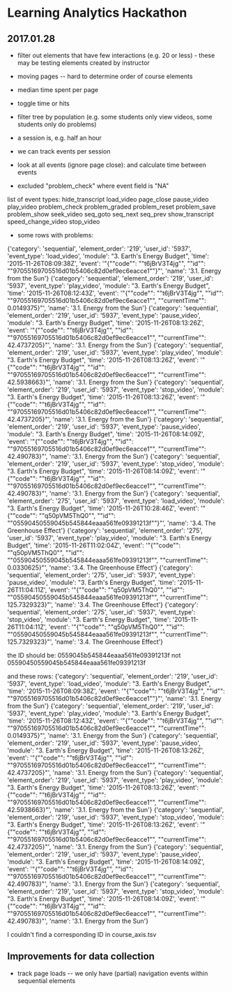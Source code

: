 # Learning Analytics Hackathon
## 2017.01.28

* filter out elements that have few interactions (e.g. 20 or less) - these may be testing elements created by instructor
* moving pages -- hard to determine order of course elements



* median time spent per page
* toggle time or hits


* filter tree by population (e.g. some students only view videos, some students only do problems)

* a session is, e.g. half an hour
* we can track events per session
* look at all events (ignore page close): and calculate time between events

* excluded "problem_check" where event field is "NA"

list of event types:
hide_transcript
load_video
page_close
pause_video
play_video
problem_check
problem_graded
problem_reset
problem_save
problem_show
seek_video
seq_goto
seq_next
seq_prev
show_transcript
speed_change_video
stop_video


* some rows with problems:

{'category': 'sequential', 'element_order': '219', 'user_id': '5937', 'event_type': 'load_video', 'module': "3. Earth's Energy Budget", 'time': '2015-11-26T08:09:38Z', 'event': '"{""code"": ""t6jBrV3T4jg"", ""id"": ""97055169705516d01b5406c82d0ef9ec6eacce1""}"', 'name': '3.1. Energy from the Sun'}
{'category': 'sequential', 'element_order': '219', 'user_id': '5937', 'event_type': 'play_video', 'module': "3. Earth's Energy Budget", 'time': '2015-11-26T08:12:43Z', 'event': '"{""code"": ""t6jBrV3T4jg"", ""id"": ""97055169705516d01b5406c82d0ef9ec6eacce1"", ""currentTime"": 0.0149375}"', 'name': '3.1. Energy from the Sun'}
{'category': 'sequential', 'element_order': '219', 'user_id': '5937', 'event_type': 'pause_video', 'module': "3. Earth's Energy Budget", 'time': '2015-11-26T08:13:26Z', 'event': '"{""code"": ""t6jBrV3T4jg"", ""id"": ""97055169705516d01b5406c82d0ef9ec6eacce1"", ""currentTime"": 42.4737205}"', 'name': '3.1. Energy from the Sun'}
{'category': 'sequential', 'element_order': '219', 'user_id': '5937', 'event_type': 'play_video', 'module': "3. Earth's Energy Budget", 'time': '2015-11-26T08:13:26Z', 'event': '"{""code"": ""t6jBrV3T4jg"", ""id"": ""97055169705516d01b5406c82d0ef9ec6eacce1"", ""currentTime"": 42.5938663}"', 'name': '3.1. Energy from the Sun'}
{'category': 'sequential', 'element_order': '219', 'user_id': '5937', 'event_type': 'stop_video', 'module': "3. Earth's Energy Budget", 'time': '2015-11-26T08:13:26Z', 'event': '"{""code"": ""t6jBrV3T4jg"", ""id"": ""97055169705516d01b5406c82d0ef9ec6eacce1"", ""currentTime"": 42.4737205}"', 'name': '3.1. Energy from the Sun'}
{'category': 'sequential', 'element_order': '219', 'user_id': '5937', 'event_type': 'pause_video', 'module': "3. Earth's Energy Budget", 'time': '2015-11-26T08:14:09Z', 'event': '"{""code"": ""t6jBrV3T4jg"", ""id"": ""97055169705516d01b5406c82d0ef9ec6eacce1"", ""currentTime"": 42.490783}"', 'name': '3.1. Energy from the Sun'}
{'category': 'sequential', 'element_order': '219', 'user_id': '5937', 'event_type': 'stop_video', 'module': "3. Earth's Energy Budget", 'time': '2015-11-26T08:14:09Z', 'event': '"{""code"": ""t6jBrV3T4jg"", ""id"": ""97055169705516d01b5406c82d0ef9ec6eacce1"", ""currentTime"": 42.490783}"', 'name': '3.1. Energy from the Sun'}
{'category': 'sequential', 'element_order': '275', 'user_id': '5937', 'event_type': 'load_video', 'module': "3. Earth's Energy Budget", 'time': '2015-11-26T10:28:46Z', 'event': '"{""code"": ""q50pVM5ThQ0"", ""id"": ""05590450559045b545844eaaa561fe09391213f""}"', 'name': '3.4. The Greenhouse Effect'}
{'category': 'sequential', 'element_order': '275', 'user_id': '5937', 'event_type': 'play_video', 'module': "3. Earth's Energy Budget", 'time': '2015-11-26T11:02:04Z', 'event': '"{""code"": ""q50pVM5ThQ0"", ""id"": ""05590450559045b545844eaaa561fe09391213f"", ""currentTime"": 0.0330625}"', 'name': '3.4. The Greenhouse Effect'}
{'category': 'sequential', 'element_order': '275', 'user_id': '5937', 'event_type': 'pause_video', 'module': "3. Earth's Energy Budget", 'time': '2015-11-26T11:04:11Z', 'event': '"{""code"": ""q50pVM5ThQ0"", ""id"": ""05590450559045b545844eaaa561fe09391213f"", ""currentTime"": 125.7329323}"', 'name': '3.4. The Greenhouse Effect'}
{'category': 'sequential', 'element_order': '275', 'user_id': '5937', 'event_type': 'stop_video', 'module': "3. Earth's Energy Budget", 'time': '2015-11-26T11:04:11Z', 'event': '"{""code"": ""q50pVM5ThQ0"", ""id"": ""05590450559045b545844eaaa561fe09391213f"", ""currentTime"": 125.7329323}"', 'name': '3.4. The Greenhouse Effect'}


the ID should be:
0559045b545844eaaa561fe09391213f
not
05590450559045b545844eaaa561fe09391213f


and these rows:
{'category': 'sequential', 'element_order': '219', 'user_id': '5937', 'event_type': 'load_video', 'module': "3. Earth's Energy Budget", 'time': '2015-11-26T08:09:38Z', 'event': '"{""code"": ""t6jBrV3T4jg"", ""id"": ""97055169705516d01b5406c82d0ef9ec6eacce1""}"', 'name': '3.1. Energy from the Sun'}
{'category': 'sequential', 'element_order': '219', 'user_id': '5937', 'event_type': 'play_video', 'module': "3. Earth's Energy Budget", 'time': '2015-11-26T08:12:43Z', 'event': '"{""code"": ""t6jBrV3T4jg"", ""id"": ""97055169705516d01b5406c82d0ef9ec6eacce1"", ""currentTime"": 0.0149375}"', 'name': '3.1. Energy from the Sun'}
{'category': 'sequential', 'element_order': '219', 'user_id': '5937', 'event_type': 'pause_video', 'module': "3. Earth's Energy Budget", 'time': '2015-11-26T08:13:26Z', 'event': '"{""code"": ""t6jBrV3T4jg"", ""id"": ""97055169705516d01b5406c82d0ef9ec6eacce1"", ""currentTime"": 42.4737205}"', 'name': '3.1. Energy from the Sun'}
{'category': 'sequential', 'element_order': '219', 'user_id': '5937', 'event_type': 'play_video', 'module': "3. Earth's Energy Budget", 'time': '2015-11-26T08:13:26Z', 'event': '"{""code"": ""t6jBrV3T4jg"", ""id"": ""97055169705516d01b5406c82d0ef9ec6eacce1"", ""currentTime"": 42.5938663}"', 'name': '3.1. Energy from the Sun'}
{'category': 'sequential', 'element_order': '219', 'user_id': '5937', 'event_type': 'stop_video', 'module': "3. Earth's Energy Budget", 'time': '2015-11-26T08:13:26Z', 'event': '"{""code"": ""t6jBrV3T4jg"", ""id"": ""97055169705516d01b5406c82d0ef9ec6eacce1"", ""currentTime"": 42.4737205}"', 'name': '3.1. Energy from the Sun'}
{'category': 'sequential', 'element_order': '219', 'user_id': '5937', 'event_type': 'pause_video', 'module': "3. Earth's Energy Budget", 'time': '2015-11-26T08:14:09Z', 'event': '"{""code"": ""t6jBrV3T4jg"", ""id"": ""97055169705516d01b5406c82d0ef9ec6eacce1"", ""currentTime"": 42.490783}"', 'name': '3.1. Energy from the Sun'}
{'category': 'sequential', 'element_order': '219', 'user_id': '5937', 'event_type': 'stop_video', 'module': "3. Earth's Energy Budget", 'time': '2015-11-26T08:14:09Z', 'event': '"{""code"": ""t6jBrV3T4jg"", ""id"": ""97055169705516d01b5406c82d0ef9ec6eacce1"", ""currentTime"": 42.490783}"', 'name': '3.1. Energy from the Sun'}


I couldn't find a corresponding ID in course_axis.tsv

## Improvements for data collection

* track page loads -- we only have (partial) navigation events within sequential elements


